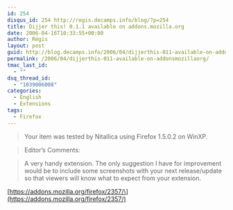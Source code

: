 ```yaml
---
id: 254
disqus_id: 254 http://regis.decamps.info/blog/?p=254
title: Dijjer this! 0.1.1 available on addons.mozilla.org
date: 2006-04-16T10:33:55+00:00
author: Régis
layout: post
guid: http://blog.decamps.info/2006/04/dijjerthis-011-available-on-addonsmozillaorg/
permalink: /2006/04/dijjerthis-011-available-on-addonsmozillaorg/
tmac_last_id:
  - ""
dsq_thread_id:
  - "1039006008"
categories:
  - English
  - Extensions
tags:
  - Firefox
---
```

> Your item was tested by Nitallica using Firefox 1.5.0.2 on WinXP.
  
> Editor’s Comments:
   
> A very handy extension. The only suggestion I have for improvement would be to include some screenshots with your next release/update so that viewers will know what to expect from your extension. 

\[https://addons.mozilla.org/firefox/2357/\](https://addons.mozilla.org/firefox/2357/)
